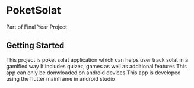 # PoketSolat

Part of Final Year Project

## Getting Started

This project is poket solat application which can helps user track solat in a gamified way
It includes quizez, games as well as additional features
This app can only be donwloaded on android devices
This app is developed using the flutter mainframe in android studio
